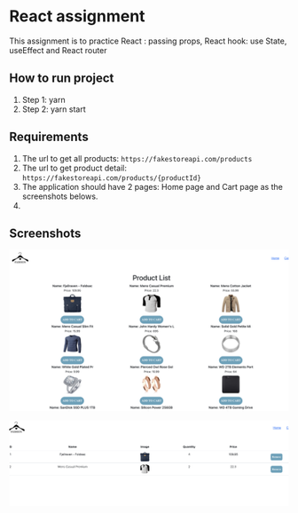 # React assignment

This assignment is to practice React : passing props, React hook: use State, useEffect and React router

## How to run project

1. Step 1: yarn
2. Step 2: yarn start

## Requirements

1. The url to get all products: `https://fakestoreapi.com/products`
2. The url to get product detail: `https://fakestoreapi.com/products/{productId}`
3. The application should have 2 pages: Home page and Cart page as the screenshots belows.
4.

## Screenshots

![homepage](./src/assets/homePage.png)

![cartPage](./src/assets/cartPage.png)
